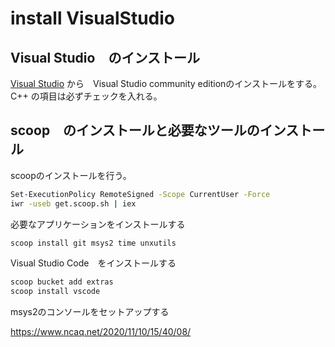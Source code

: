 # install VisualStudio

## Visual Studio　のインストール

[Visual Studio](https://visualstudio.microsoft.com/ja/) から　Visual Studio community editionのインストールをする。
C++ の項目は必ずチェックを入れる。

## scoop　のインストールと必要なツールのインストール

scoopのインストールを行う。

```bash
Set-ExecutionPolicy RemoteSigned -Scope CurrentUser -Force
iwr -useb get.scoop.sh | iex
```

必要なアプリケーションをインストールする

```bash
scoop install git msys2 time unxutils
```

Visual Studio Code　をインストールする

```bash
scoop bucket add extras
scoop install vscode
```


msys2のコンソールをセットアップする

https://www.ncaq.net/2020/11/10/15/40/08/